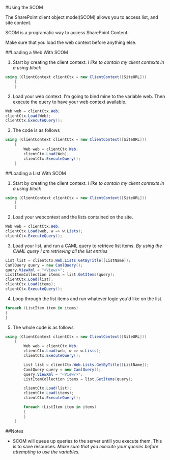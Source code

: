 #Using the SCOM

The SharePoint client object model(SCOM) allows you to access list, and site content.

SCOM is a programatic way to access SharePoint Content.

Make sure that you load the web context before anything else.

##Loading a Web With SCOM

1. Start by creating the client context. *I like to contain my client contexts in a using block*

```csharp
using (ClientContext clientCtx = new ClientContext([SiteURL]))
    {
    }
```

2. Load your web context. I'm going to bind mine to the variable web. Then execute the query to have your web context available.

```csharp
Web web = clientCtx.Web;
clientCtx.Load(Web);
clientCtx.ExecuteQuery();
```

3. The code is as follows

```csharp
using (ClientContext clientCtx = new ClientContext([SiteURL]))
    {
	    Web web = clientCtx.Web;
		clientCtx.Load(Web);
		clientCtx.ExecuteQuery();
    }
```

##Loading a List With SCOM

1. Start by creating the client context. *I like to contain my client contexts in a using block*

```csharp
using (ClientContext clientCtx = new ClientContext([SiteURL]))
    {
    }
```

2. Load your webcontext and the lists contained on the site.

```csharp
Web web = clientCtx.Web;
clientCtx.Load(web, w => w.Lists);
clientCtx.ExecuteQuery();
```

3. Load your list, and run a CAML query to retrieve list items. *By using the <View/> CAML query I am retrieving all the list entries*

```csharp
List list = clientCtx.Web.Lists.GetByTitle([ListName]);
CamlQuery query = new CamlQuery();
query.ViewXml = "<View/>";
ListItemCollection items = list.GetItems(query);
clientCtx.Load(list);
clientCtx.Load(items);
clientCtx.ExecuteQuery();
```

4. Loop through the list items and run whatever logic you'd like on the list.

```csharp
foreach (ListItem item in items)
{
}
```

5. The whole code is as follows

```csharp
using (ClientContext clientCtx = new ClientContext([SiteURL]))
	{
		Web web = clientCtx.Web;
		clientCtx.Load(web, w => w.Lists);
		clientCtx.ExecuteQuery();

		List list = clientCtx.Web.Lists.GetByTitle([ListName]);
		CamlQuery query = new CamlQuery();
		query.ViewXml = "<View/>";
		ListItemCollection items = list.GetItems(query);

		clientCtx.Load(list);
		clientCtx.Load(items);
		clientCtx.ExecuteQuery();

		foreach (ListItem item in items)
		{
		}
	}
```

##Notes

- SCOM will queue up queries to the server untill you execute them. This is to save resources. *Make sure that you execute your queries before attempting to use the variables.*